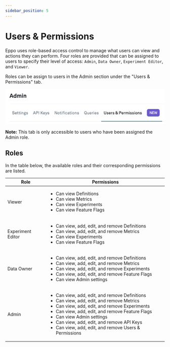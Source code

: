 ```yaml
---
sidebar_position: 5
---
```

# Users & Permissions

Eppo uses role-based access control to manage what users can view and actions they can perform. Four roles are provided that can be assigned to users to specify their level of access: `Admin`, `Data Owner`, `Experiment Editor`, and `Viewer`.

Roles can be assign to users in the Admin section under the "Users & Permissions" tab.

![Feature gate 1](../../static/img/reference/users-and-permissions-tab.png)

**Note:** This tab is only accessible to users who have been assigned the Admin role.

## Roles

In the table below, the available roles and their corresponding permissions are listed.

| Role              | Permissions                                                                                                   |
|-------------------|-------------------------------------------------------------------------------------------------------------- |
| Viewer            | <ul><li>Can view Definitions</li><li>Can view Metrics</li><li>Can view Experiments</li><li>Can view Feature Flags</li></ul> |
| Experiment Editor | <ul><li>Can view, add, edit, and remove Definitions</li><li>Can view, add, edit, and remove Metrics</li><li>Can view Experiments</li><li>Can view Feature Flags</li></ul> |
| Data Owner        | <ul><li>Can view, add, edit, and remove Definitions</li><li>Can view, add, edit, and remove Metrics</li><li>Can view, add, edit, and remove Experiments</li><li>Can view, add, edit, and remove Feature Flags</li><li>Can view Admin settings</li></ul> |
| Admin             | <ul><li>Can view, add, edit, and remove Definitions</li><li>Can view, add, edit, and remove Metrics</li><li>Can view, add, edit, and remove Experiments</li><li>Can view, add, edit, and remove Feature Flags</li><li>Can view Admin settings</li><li>Can view, add, edit, and remove API Keys</li><li>Can view, add, edit, and remove Users & Permissions</li></ul> |